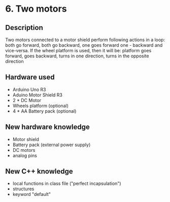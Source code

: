 # 6. Two motors

## Description
Two motors connected to a motor shield perform following actions in a loop: both go forward, both go 
backward, one goes forward one - backward and vice-versa. If the wheel platform is used, then it will be: 
platform goes forward, goes backward, turns in one direction, turns in the opposite direction

## Hardware used
* Arduino Uno R3
* Aduino Motor Shield R3
* 2 * DC Motor
* Wheels platform (optional)
* 4 * AA Battery pack (optional)

## New hardware knowledge
* Motor shield
* Battery pack (external power supply)
* DC motors
* analog pins

## New C++ knowledge
* local functions in class file ("perfect incapsulation")
* structures
* keyword "default"



